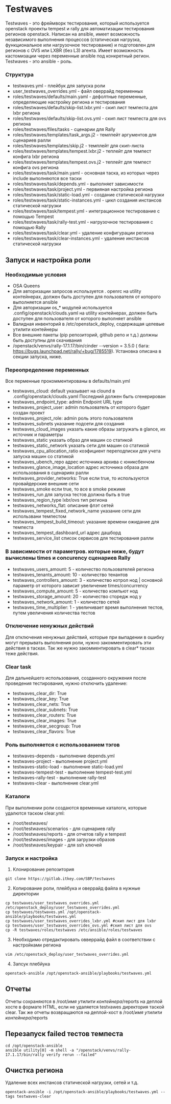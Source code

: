 # Testwaves

Testwaves - это фреймворк тестирования, который используется openstack проекты tempest и rally для автоматизации тестирования регионов openstack. Написан на ansible, имеет возможность независимого выполнения процессов (статическая нагрузка, функциональное или нагрузочное тестирование) и подготовлен для регионов с OVS или LXBR (без L3) агента. Имеет возможность кастомизации через переменные ansible под конкретный регион.   
Testwaves - это ansible - роль. 

### Структура

 - testwaves.yml - плейбук для запуска роли
 - user_testwaves_overrides.yml - файл оверрайд переменных 
 - roles/testwaves/defaults/main.yaml - дефолтные переменные, определяющие настройку региона и тестирования
 - roles/testwaves/defaults/skip-list.lxbr.yml - скип лист темпеста для lxbr региона
 - roles/testwaves/defaults/skip-list.ovs.yml - скип лист темпеста для ovs региона
 - roles/testwaves/files/tasks - сценарии для Rally
 - roles/testwaves/templates/task_args.j2 - темлпейт аргументов для сценариев ралли
 - roles/testwaves/templates/skip.j2 - темплейт для скип-листа
 - roles/testwaves/templates/tempest.lxbr.j2 - теплейт для темпест конфига lxbr региона
 - roles/testwaves/templates/tempest.ovs.j2 - теплейт для темпест конфига ovs региона
 - roles/testwaves/task/main.yaml - основная таска, из которых через include выполняются все таски 
 - roles/testwaves/task/depends.yml - выполняет зависимости
 - roles/testwaves/task/project.yml - первияная настройка региона
 - roles/testwaves/task/static-load.yml - создание статической нагрузки
 - roles/testwaves/task/static-instances.yml - цикл создания инстансов статической нагрузки
 - roles/testwaves/task/tempest.yml - интеграционное тестирование с помощью Tempest
 - roles/testwaves/task/rally-test.yml - нагрузочное тестирования с помощью Rally
 - roles/testwaves/task/clear.yml - удаление конфигурации региона
 - roles/testwaves/task/clear-instances.yml - удаление инстансов статической нагрузки


## Запуск и настройка роли


### Необходимые условия 

- OSA Queens
- Для авторизации запросов используется . openrc на utility контейнерах, должен быть доступен для пользователя от которого выполняется ansible  
- Для авторизации os_* модулей используется  .config/openstack/clouds.yaml на utility контейнерах, должен быть доступен для пользователя от которого выполняет ansible  
- Валидная инвенторий в /etc/openstack_deploy, содержащая целевые утилити контейнеры
- Все внешние пакеты (pip репозиторий, github репо и т.д.) должны быть доступны для скачивания
- /openstack/venvs/rally-17.1.17/bin/cinder --version = 3.5.0 ( бага: https://bugs.launchpad.net/rally/+bug/1785519). Установка описана в секции запуска, ниже.


### Переопределение переменных

Все перменные прокомментированы в defaults/main.yml

- testwaves_cloud: default  указывает на clound в .config/openstack/clouds.yaml Последний должен быть сгенерирован
- testwaves_endpoint_type: admin  Endpoint URL type 
- testwaves_project_user: admin  пользователь от которого будет создан проект
- testwaves_project_role: admin  роль этого пользователя
- testwaves_subnets  указание подсети для создания
- testwaves_cloud_images  указать какие образы загружать в glance, их источник и параметры
- testwaves_static  указать образ для машин со статикой
- testwaves_static_network  указать сети для машин со статикой
- testwaves_cpu_allocation_ratio  коэфициент переподписки для учета запуска машин со статикой
- testwaves_ubench_repo адрес источника архива с юниксбенчом
- testwaves_glance_image_location  адрес источника образа для использования в сценариях ралли
- testwaves_provider_networks: True  если true, то используются провайдерские внешние сети
- testwaves_smoke  если true, то все в smoke режиме
- testwaves_run для запуска тестов должна быть в true
- testwaves_region_type lxbr/ovs тип региона 
- testwaves_networks_flat: описание флэт сетей
- testwaves_tempest_fixed_network_name указание сети для использвани темпестом
- testwaves_tempest_build_timeout: указание времени ожидание для темпеста
- testwaves_tempest_dashboard_url адрес дашборд
- testwaves_service_list список сервисов для тестирования ралли


### В зависимости от параметров. которые ниже, будут вычислены times и concurency сценариев Rally
- testwaves_users_amount: 5 - количество пользователей региона
- testwaves_tenants_amount: 10 - количество тенантов
- testwaves_controllers_amount: 3 - количество котрол нод | основной параметр от которого зависит увеличение times/concurrency
- testwaves_compute_amount: 5 - количество компьют нод
- testwaves_storage_amount: 20 - количество сторедж нод у
- testwaves_network_amount: 1 - количество сетей
- testwaves_time_multiplier: 1 - увеличивает время выполнения тестов, путем увеличения количества тестов

### Отключение ненужных действий

Для отключения ненужных действий, которые при выпадении в ошибку могут прерывать выполнения роли, нужно закомментировать эти действия в тасках.
Так же нужно закомментировать в clear* тасках теже действия. 

### Clear task

Для дальнейшего использования, созданного окружения после проведения тестирования, нужно отключить удаление:

- testwaves_clear_dir: True 
- testwaves_clear_key: True
- testwaves_clear_nets: True
- testwaves_clear_subnets: True
- testwaves_clear_routers: True
- testwaves_clear_images: True
- testwaves_clear_secgroup: True
- testwaves_clear_flavors: True

### Роль выполняется с использованием тэгов

- testwaves-depends - выполнение depends.yml
- testwaves-project - выполнение project.yml
- testwaves-static-load - выполнение static-load.yml 
- testwaves-tempest-test - выполнение tempest-test.yml
- testwaves-rally-test - выполнение rally-test
- testwaves-clear - выполнение clear.yml

### Каталоги

При выполнении роли создаются временные каталоги, которые удалются таском clear.yml:

- /root/testwaves/
- /root/testwaves/scenarios - для сценариев rally
- /root/testwaves/reports - для отчетов rally и tempest
- /root/testwaves/images - для загрузки образов
- /root/testwaves/keypair - для ssh ключей



### Запуск и настройка

1. Клонирование репозитория 
```
git clone https://gitlab.itkey.com/SBP/testwaves
```

2. Копирование роли, плейбука и оверрайд файла в нужные директории
```
cp testwaves/user_testwaves_overrides.yml /etc/openstack_deploy/user_testwaves_overrides.yml
cp testwaves/testwaves.yml /opt/openstack-ansible/playbooks/testwaves.yml
cp testwaves/user_testwaves_overrides_lxbr.yml #скип лист для lxbr
cp testwaves/user_testwaves_overrides_ovs.yml #скип лист для ovs
cp -R testwaves/roles/testwaves /etc/ansible/roles/testwaves
```

3. Необходимо отредактировать овверрайд файл в соответствии с настройками региона
```
vim /etc/openstack_deploy/user_testwaves_overrides.yml
```

4. Запсук плебйука
```
openstack-ansible /opt/openstack-ansible/playbooks/testwaves.yml
```


## Отчеты

Отчеты сохраняются в /root/*имя утилити контейнера*/reports на деплой хосте в формате HTML, если не удаляется testvawes директория таской clear.
Так же отчеты возвращаются на деплой-хост в /root/_имя утилити контейнера_/reports


## Перезапуск failed тестов темпеста

```
cd /opt/openstack-ansible
ansible utility[0] -m shell -a "/openstack/venvs/rally-17.1.17/bin/rally verify rerun --failed"

```

## Очистка региона 

Удаление всех инстансов статической нагрузки, сетей и т.д.
```
openstack-ansible -i /opt/openstack-ansible/playbooks/testwaves.yml --tags testwaves-clear
```